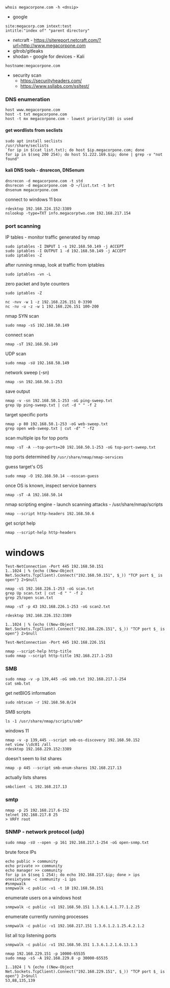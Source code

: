 ```
whois megacorpone.com -h <dnsip>
```

- google
```
site:megacorp.com intext:test
intitle:"index of" "parent directory"
```
- netcraft - https://sitereport.netcraft.com/?url=http://www.megacorpone.com
- gitrob/gitleaks
- shodan - google for devices - Kali
```
hostname:megacorpone.com
```
- security scan
	- https://securityheaders.com/
	- https://www.ssllabs.com/ssltest/

### DNS enumeration
```
host www.megacorpone.com
host -t txt megacorpone.com
host -t mx megacorpone.com - lowest priority(10) is used
```

#### get wordlists from seclists
```
sudo apt install seclists
/usr/share/seclists
`for ip in $(cat list.txt); do host $ip.megacorpone.com; done
for ip in $(seq 200 254); do host 51.222.169.$ip; done | grep -v "not found"
```

#### kali DNS tools - dnsrecon, DNSenum
```
dnsrecon -d megacorpone.com -t std
dnsrecon -d megacorpone.com -D ~/list.txt -t brt
dnsenum megacorpone.com
```

connect to windows 11 box
```
rdesktop 192.168.224.152:3389
nslookup -type=TXT info.megacorptwo.com 192.168.217.154
```

### port scanning

IP tables - monitor traffic generated by nmap
```
sudo iptables -I INPUT 1 -s 192.168.50.149 -j ACCEPT
sudo iptables -I OUTPUT 1 -d 192.168.50.149 -j ACCEPT
sudo iptables -Z
```

after running nmap, look at traffic from iptables
```
sudo iptables -vn -L
```

zero packet and byte counters
```
sudo iptables -Z
```

```
nc -nvv -w 1 -z 192.168.226.151 0-3390
nc -nv -u -z -w 1 192.168.226.151 100-200
```

nmap SYN scan
```
sudo nmap -sS 192.168.50.149
```

connect scan
```
nmap -sT 192.168.50.149
```

UDP scan
```
sudo nmap -sU 192.168.50.149
```

network sweep (-sn)
```
nmap -sn 192.168.50.1-253
```

save output
```
nmap -v -sn 192.168.50.1-253 -oG ping-sweep.txt
grep Up ping-sweep.txt | cut -d " " -f 2
```

target specific ports
```
nmap -p 80 192.168.50.1-253 -oG web-sweep.txt
grep open web-sweep.txt | cut -d" " -f2
```

scan multiple ips for top ports
```
nmap -sT -A --top-ports=20 192.168.50.1-253 -oG top-port-sweep.txt
```

top ports determined by `/usr/share/nmap/nmap-services`

guess target's OS
```
sudo nmap -O 192.168.50.14 --osscan-guess
```

once OS is known, inspect service banners
```
nmap -sT -A 192.168.50.14
```

nmap scripting engine - launch scanning attacks - /usr/share/nmap/scripts
```
nmap --script http-headers 192.168.50.6
```

get script help
```
nmap --script-help http-headers
```

# windows
```
Test-NetConnection -Port 445 192.168.50.151
1..1024 | % {echo ((New-Object Net.Sockets.TcpClient).Connect("192.168.50.151", $_)) "TCP port $_ is open"} 2>$null
```

```
nmap -sS 192.168.226.1-253 -oG scan.txt
grep Up scan.txt | cut -d " " -f 2
grep 25/open scan.txt
```

```
nmap -sT -p 43 192.168.226.1-253 -oG scan2.txt

rdesktop 192.168.226.152:3389

1..1024 | % {echo ((New-Object Net.Sockets.TcpClient).Connect("192.168.226.151", $_)) "TCP port $_ is open"} 2>$null

Test-NetConnection -Port 445 192.168.226.151

nmap --script-help http-title
sudo nmap --script http-title 192.168.217.1-253
```

### SMB
```
sudo nmap -v -p 139,445 -oG smb.txt 192.168.217.1-254
cat smb.txt
```

get netBIOS information
```
sudo nbtscan -r 192.168.50.0/24
```

SMB scripts
```
ls -1 /usr/share/nmap/scripts/smb*
```

windows 11
```
nmap -v -p 139,445 --script smb-os-discovery 192.168.50.152
net view \\dc01 /all
rdesktop 192.168.229.152:3389
```

doesn't seem to list shares
```
nmap -p 445 --script smb-enum-shares 192.168.217.13
```

actually lists shares
```
smbclient -L 192.168.217.13
```

### smtp
```
nmap -p 25 192.168.217.6-152
telnet 192.168.217.8 25
> VRFY root
```

### SNMP - network protocol (udp)
```
sudo nmap -sU --open -p 161 192.168.217.1-254 -oG open-snmp.txt
```

brute force IPs
```
echo public > community
echo private >> community
echo manager >> community
for ip in $(seq 1 254); do echo 192.168.217.$ip; done > ips
onesixtyone -c community -i ips
#snmpwalk
snmpwalk -c public -v1 -t 10 192.168.50.151
```

enumerate users on a windows host
```
snmpwalk -c public -v1 192.168.50.151 1.3.6.1.4.1.77.1.2.25
```

enumerate currently running processes
```
snmpwalk -c public -v1 192.168.217.151 1.3.6.1.2.1.25.4.2.1.2
```

list all tcp listening ports
```
snmpwalk -c public -v1 192.168.50.151 1.3.6.1.2.1.6.13.1.3
```

```
nmap 192.168.229.151 -p 10000-65535
sudo nmap -sS -A 192.168.229.8 -p 30000-65535

1..1024 | % {echo ((New-Object Net.Sockets.TcpClient).Connect("192.168.229.151", $_)) "TCP port $_ is open"} 2>$null
53,88,135,139
```









